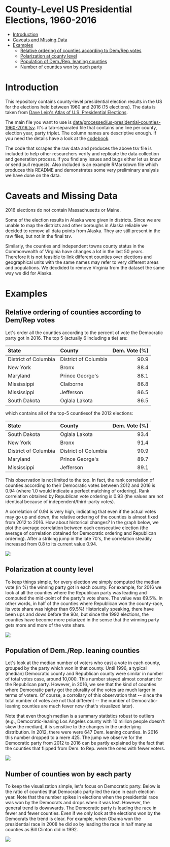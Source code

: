 County-Level US Presidential Elections, 1960-2016
================

-   [Introduction](#introduction)
-   [Caveats and Missing Data](#caveats-and-missing-data)
-   [Examples](#examples)
    -   [Relative ordering of counties according to Dem/Rep votes](#relative-ordering-of-counties-according-to-demrep-votes)
    -   [Polarization at county level](#polarization-at-county-level)
    -   [Population of Dem./Rep. leaning counties](#population-of-dem.rep.-leaning-counties)
    -   [Number of counties won by each party](#number-of-counties-won-by-each-party)

Introduction
============

This repository contains county-level presidential election results in the US for the elections held between 1960 and 2016 (15 elections). The data is taken from [Dave Leip's Atlas of U.S. Presidential Elections](http://uselectionatlas.org/).

The main file you want to use is [data/processed/us-presidential-counties-1960-2016.tsv](data/processed/us-presidential-counties-1960-2016.tsv). It's a tab-separated file that contains one line per county, election year, party triplet. The column names are descriptive enough. If you need the details have a look at the [codebook](codebook.txt).

The code that scrapes the raw data and produces the above tsv file is included to help other researchers verify and replicate the data collection and generation process. If you find any issues and bugs either let us know or send pull requests. Also included is an example RMarkdown file which produces this README and demonstrates some very preliminary analysis we have done on the data.

Caveats and Missing Data
========================

2016 elections do not contain Massachusetts or Maine.

Some of the election results in Alaska were given in districts. Since we are unable to map the districts and other boroughs in Alaska reliable we decided to remove all data points from Alaska. They are still present in the raw files, but not in the final tsv.

Similarly, the counties and independent towns county status in the Commonwealth of Virginia have changes a lot in the last 50 years. Therefore it is not feasible to link different counties over elections and geographical units with the same names may refer to very different areas and populations. We decdided to remove Virginia from the dataset the same way we did for Alaska.

Examples
========

Relative ordering of counties according to Dem/Rep votes
--------------------------------------------------------

Let's order all the counties according to the percent of vote the Democratic party got in 2016. The top 5 (actually 6 including a tie) are:

| State                | County               |  Dem. Vote (%)|
|:---------------------|:---------------------|--------------:|
| District of Columbia | District of Columbia |           90.9|
| New York             | Bronx                |           88.4|
| Maryland             | Prince George's      |           88.1|
| Mississippi          | Claiborne            |           86.8|
| Mississippi          | Jefferson            |           86.5|
| South Dakota         | Oglala Lakota        |           86.5|

which contains all of the top-5 countiesof the 2012 elections:

| State                | County               |  Dem. Vote (%)|
|:---------------------|:---------------------|--------------:|
| South Dakota         | Oglala Lakota        |           93.4|
| New York             | Bronx                |           91.4|
| District of Columbia | District of Columbia |           90.9|
| Maryland             | Prince George's      |           89.7|
| Mississippi          | Jefferson            |           89.1|

This observation is not limited to the top. In fact, the rank correlation of counties according to their Democratic votes between 2012 and 2016 is 0.94 (where 1.0 would indicate a perfect matching of ordering). Rank correlation obtained by Republican vote ordering is 0.93 (the values are not identical because of independent/third-party votes).

A correlation of 0.94 is very high, indicating that even if the actual votes may go up and down, the relative ordering of the counties is almost fixed from 2012 to 2016. How about historical changes? In the graph below, we plot the average correlation between each consecutive election (the average of correlation obtained for Democratic ordering and Republican ordering). After a striking jump in the late 70's, the correlation steadily increased from 0.8 to its current value 0.94.

![](README_files/figure-markdown_github/unnamed-chunk-4-1.png)

Polarization at county level
----------------------------

To keep things simple, for every election we simply computed the median vote (in %) the winning party got in each county. For example, for 2016 we look at all the counties where the Republican party was leading and computed the mid-point of the party's vote share. The value was 69.5%. In other words, in half of the counties where Republican won the county-race, its vote share was higher than 69.5%! Historically speaking, there have been ups and dows before the 90s, but since the 1992 elections, the counties have become more polarized in the sense that the winning party gets more and more of the vote share.

![](README_files/figure-markdown_github/unnamed-chunk-5-1.png)

Population of Dem./Rep. leaning counties
----------------------------------------

Let's look at the median number of voters who cast a vote in each county, grouped by the party which won in that county. Until 1996, a typical (median) Democratic county and Republican county were similar in number of total votes case, around 10,000. This number stayed almost constant for the Republican party. However, in 2016, we see that the kind of counties where Democratic party got the plurality of the votes are much larger in terms of voters. Of course, a corrollary of this observation that -- since the total number of votes are not that different -- the number of Democratic-leaning counties are much fewer now (that's visualized later).

Note that even though median is a summary statistics robust to outliers (e.g., Democratic-leaning Los Angeles county with 10 million people doesn't skew the median), it is sensitive to the changes in the underlying distribution. In 2012, there were were 647 Dem. leaning counties. In 2016 this number dropped to a mere 425. The jump we observe for the Democratic party from 2012 to 2016 can be partly explained by the fact that the counties that flipped from Dem. to Rep. were the ones with fewer voters.

![](README_files/figure-markdown_github/unnamed-chunk-6-1.png)

Number of counties won by each party
------------------------------------

To keep the visualization simple, let's focus on Democratic party. Below is the ratio of counties that Democratic party led the race in each election year. Note that the number spikes in elections when the presidential race was won by the Democrats and drops when it was lost. However, the general trend is downwards. The Democratic party is leading the race in fewer and fewer counties. Even if we only look at the elections won by the Democrats the trend is clear. For example, when Obama won the presidential race in 2008 he did so by leading the race in half many as counties as Bill Clinton did in 1992.

![](README_files/figure-markdown_github/unnamed-chunk-7-1.png)
